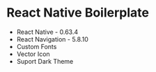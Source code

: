 # React Native Boilerplate

- React Native - 0.63.4
- React Navigation - 5.8.10
- Custom Fonts
- Vector Icon
- Suport Dark Theme